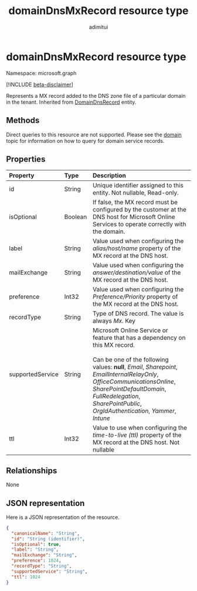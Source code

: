 ﻿---
title: "domainDnsMxRecord resource type"
description: "Represents a MX record added to the DNS zone file of a particular domain in the tenant."
author: "adimitui"
localization_priority: Normal
ms.prod: "microsoft-identity-platform"
doc_type: resourcePageType
---

# domainDnsMxRecord resource type

Namespace: microsoft.graph

[!INCLUDE [beta-disclaimer](../../includes/beta-disclaimer.md)]

Represents a MX record added to the DNS zone file of a particular domain in the tenant. Inherited from [DomainDnsRecord](domaindnsrecord.md) entity.

## Methods

Direct queries to this resource are not supported. Please see the [domain](domain.md) topic for information on how to query for domain service records.

## Properties

| Property         | Type    | Description                                                                                                                                                                                                                                                                                                                     |
| :--------------- | :------ | :------------------------------------------------------------------------------------------------------------------------------------------------------------------------------------------------------------------------------------------------------------------------------------------------------------------------------ |
| id               | String  | Unique identifier assigned to this entity. Not nullable, Read-only.                                                                                                                                                                                                                                                             |
| isOptional       | Boolean | If false, the MX record must be configured by the customer at the DNS host for Microsoft Online Services to operate correctly with the domain.                                                                                                                                                                                  |
| label            | String  | Value used when configuring the *alias/host/name* property of the MX record at the DNS host.                                                                                                                                                                                                                                    |
| mailExchange     | String  | Value used when configuring the *answer/destination/value* of the MX record at the DNS host.                                                                                                                                                                                                                                    |
| preference       | Int32   | Value used when configuring the *Preference/Priority* property of the MX record at the DNS host.                                                                                                                                                                                                                                |
| recordType       | String  | Type of DNS record. The value is always *Mx*. Key                                                                                                                                                                                                                                                                               |
| supportedService | String  | Microsoft Online Service or feature that has a dependency on this MX record.</br></br>Can be one of the following values: **null**, *Email*, *Sharepoint*, *EmailInternalRelayOnly*, *OfficeCommunicationsOnline*, *SharePointDefaultDomain*, *FullRedelegation*, *SharePointPublic*, *OrgIdAuthentication*, *Yammer*, *Intune* |
| ttl              | Int32   | Value to use when configuring the *time-to-live (ttl)* property of the MX record at the DNS host. Not nullable                                                                                                                                                                                                                  |

## Relationships

None

## JSON representation

Here is a JSON representation of the resource.

<!-- {
  "blockType": "resource",
  "optionalProperties": [

  ],
  "@odata.type": "microsoft.graph.domainDnsMxRecord"
}-->

```json
{
  "canonicalName": "String",
  "id": "String (identifier)",
  "isOptional": true,
  "label": "String",
  "mailExchange": "String",
  "preference": 1024,
  "recordType": "String",
  "supportedService": "String",
  "ttl": 1024
}

```

<!-- uuid: 8fcb5dbc-d5aa-4681-8e31-b001d5168d79
2015-10-25 14:57:30 UTC -->

<!--
{
  "type": "#page.annotation",
  "description": "domainDnsMxRecord resource",
  "keywords": "",
  "section": "documentation",
  "tocPath": "",
  "suppressions": []
}
-->
